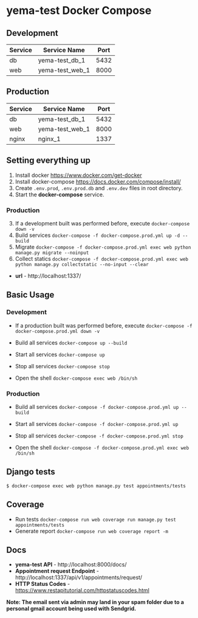 # yema-test Docker Compose

## Development

|Service| Service Name | Port |
|---|---|---|
| db | yema-test_db_1 | 5432 |
| web | yema-test_web_1 | 8000 |

## Production

|Service| Service Name | Port |
|---|---|---|
| db | yema-test_db_1 | 5432 |
| web | yema-test_web_1 | 8000 |
| nginx | nginx_1 | 1337 |

## Setting everything up

1. Install docker https://www.docker.com/get-docker
2. Install docker-compose https://docs.docker.com/compose/install/
3. Create `.env.prod`, `.env.prod.db` and `.env.dev` files in root directory.
4. Start the **docker-compose** service.

### Production

3. If a development built was performed before, execute `docker-compose down -v`
5. Build services `docker-compose -f docker-compose.prod.yml up -d --build`
6. Migrate `docker-compose -f docker-compose.prod.yml exec web python manage.py migrate --noinput`
7. Collect statics `docker-compose -f docker-compose.prod.yml exec web python manage.py collectstatic --no-input --clear`
* **url** - http://localhost:1337/

## Basic Usage

### Development

- If a production built was performed before, execute `docker-compose -f docker-compose.prod.yml down -v`

- Build all services `docker-compose up --build`

- Start all services `docker-compose up`

- Stop all services `docker-compose stop`

- Open the shell `docker-compose exec web /bin/sh`

### Production

- Build all services `docker-compose -f docker-compose.prod.yml up --build`

- Start all services `docker-compose -f docker-compose.prod.yml up`

- Stop all services `docker-compose -f docker-compose.prod.yml stop`

- Open the shell `docker-compose -f docker-compose.prod.yml exec web /bin/sh`

## Django tests
```
$ docker-compose exec web python manage.py test appointments/tests
```

## Coverage
- Run tests `docker-compose run web coverage run manage.py test appointments/tests`
- Generate report `docker-compose run web coverage report -m`

## Docs

* **yema-test API** - http://localhost:8000/docs/
* **Appointment request Endpoint** - http://localhost:1337/api/v1/appointments/request/
* **HTTP Status Codes** - https://www.restapitutorial.com/httpstatuscodes.html

**Note: The email sent via admin may land in your spam folder due to a personal gmail account being used with Sendgrid.**